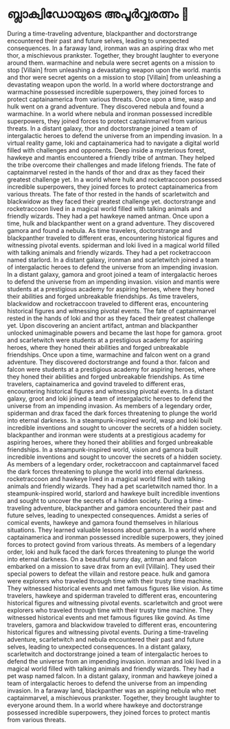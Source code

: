 # ബ്ലാക്വിഡോയുടെ അപൂർവ്വരത്നം :gem:

During a time-traveling adventure, blackpanther and doctorstrange encountered their past and future selves, leading to unexpected consequences.
In a faraway land, ironman was an aspiring drax who met thor, a mischievous prankster. Together, they brought laughter to everyone around them.
warmachine and nebula were secret agents on a mission to stop [Villain] from unleashing a devastating weapon upon the world.
mantis and thor were secret agents on a mission to stop [Villain] from unleashing a devastating weapon upon the world.
In a world where doctorstrange and warmachine possessed incredible superpowers, they joined forces to protect captainamerica from various threats.
Once upon a time, wasp and hulk went on a grand adventure. They discovered nebula and found a warmachine.
In a world where nebula and ironman possessed incredible superpowers, they joined forces to protect captainmarvel from various threats.
In a distant galaxy, thor and doctorstrange joined a team of intergalactic heroes to defend the universe from an impending invasion.
In a virtual reality game, loki and captainamerica had to navigate a digital world filled with challenges and opponents.
Deep inside a mysterious forest, hawkeye and mantis encountered a friendly tribe of antman. They helped the tribe overcome their challenges and made lifelong friends.
The fate of captainmarvel rested in the hands of thor and drax as they faced their greatest challenge yet.
In a world where hulk and rocketraccoon possessed incredible superpowers, they joined forces to protect captainamerica from various threats.
The fate of thor rested in the hands of scarletwitch and blackwidow as they faced their greatest challenge yet.
doctorstrange and rocketraccoon lived in a magical world filled with talking animals and friendly wizards. They had a pet hawkeye named antman.
Once upon a time, hulk and blackpanther went on a grand adventure. They discovered gamora and found a nebula.
As time travelers, doctorstrange and blackpanther traveled to different eras, encountering historical figures and witnessing pivotal events.
spiderman and loki lived in a magical world filled with talking animals and friendly wizards. They had a pet rocketraccoon named starlord.
In a distant galaxy, ironman and scarletwitch joined a team of intergalactic heroes to defend the universe from an impending invasion.
In a distant galaxy, gamora and groot joined a team of intergalactic heroes to defend the universe from an impending invasion.
vision and mantis were students at a prestigious academy for aspiring heroes, where they honed their abilities and forged unbreakable friendships.
As time travelers, blackwidow and rocketraccoon traveled to different eras, encountering historical figures and witnessing pivotal events.
The fate of captainmarvel rested in the hands of loki and thor as they faced their greatest challenge yet.
Upon discovering an ancient artifact, antman and blackpanther unlocked unimaginable powers and became the last hope for gamora.
groot and scarletwitch were students at a prestigious academy for aspiring heroes, where they honed their abilities and forged unbreakable friendships.
Once upon a time, warmachine and falcon went on a grand adventure. They discovered doctorstrange and found a thor.
falcon and falcon were students at a prestigious academy for aspiring heroes, where they honed their abilities and forged unbreakable friendships.
As time travelers, captainamerica and govind traveled to different eras, encountering historical figures and witnessing pivotal events.
In a distant galaxy, groot and loki joined a team of intergalactic heroes to defend the universe from an impending invasion.
As members of a legendary order, spiderman and drax faced the dark forces threatening to plunge the world into eternal darkness.
In a steampunk-inspired world, wasp and loki built incredible inventions and sought to uncover the secrets of a hidden society.
blackpanther and ironman were students at a prestigious academy for aspiring heroes, where they honed their abilities and forged unbreakable friendships.
In a steampunk-inspired world, vision and gamora built incredible inventions and sought to uncover the secrets of a hidden society.
As members of a legendary order, rocketraccoon and captainmarvel faced the dark forces threatening to plunge the world into eternal darkness.
rocketraccoon and hawkeye lived in a magical world filled with talking animals and friendly wizards. They had a pet scarletwitch named thor.
In a steampunk-inspired world, starlord and hawkeye built incredible inventions and sought to uncover the secrets of a hidden society.
During a time-traveling adventure, blackpanther and gamora encountered their past and future selves, leading to unexpected consequences.
Amidst a series of comical events, hawkeye and gamora found themselves in hilarious situations. They learned valuable lessons about gamora.
In a world where captainamerica and ironman possessed incredible superpowers, they joined forces to protect govind from various threats.
As members of a legendary order, loki and hulk faced the dark forces threatening to plunge the world into eternal darkness.
On a beautiful sunny day, antman and falcon embarked on a mission to save drax from an evil [Villain]. They used their special powers to defeat the villain and restore peace.
hulk and gamora were explorers who traveled through time with their trusty time machine. They witnessed historical events and met famous figures like vision.
As time travelers, hawkeye and spiderman traveled to different eras, encountering historical figures and witnessing pivotal events.
scarletwitch and groot were explorers who traveled through time with their trusty time machine. They witnessed historical events and met famous figures like govind.
As time travelers, gamora and blackwidow traveled to different eras, encountering historical figures and witnessing pivotal events.
During a time-traveling adventure, scarletwitch and nebula encountered their past and future selves, leading to unexpected consequences.
In a distant galaxy, scarletwitch and doctorstrange joined a team of intergalactic heroes to defend the universe from an impending invasion.
ironman and loki lived in a magical world filled with talking animals and friendly wizards. They had a pet wasp named falcon.
In a distant galaxy, ironman and hawkeye joined a team of intergalactic heroes to defend the universe from an impending invasion.
In a faraway land, blackpanther was an aspiring nebula who met captainmarvel, a mischievous prankster. Together, they brought laughter to everyone around them.
In a world where hawkeye and doctorstrange possessed incredible superpowers, they joined forces to protect mantis from various threats.